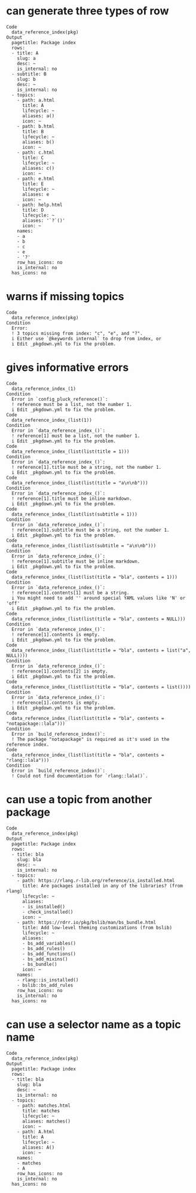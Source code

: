 # can generate three types of row

    Code
      data_reference_index(pkg)
    Output
      pagetitle: Package index
      rows:
      - title: A
        slug: a
        desc: ~
        is_internal: no
      - subtitle: B
        slug: b
        desc: ~
        is_internal: no
      - topics:
        - path: a.html
          title: A
          lifecycle: ~
          aliases: a()
          icon: ~
        - path: b.html
          title: B
          lifecycle: ~
          aliases: b()
          icon: ~
        - path: c.html
          title: C
          lifecycle: ~
          aliases: c()
          icon: ~
        - path: e.html
          title: E
          lifecycle: ~
          aliases: e
          icon: ~
        - path: help.html
          title: D
          lifecycle: ~
          aliases: '`?`()'
          icon: ~
        names:
        - a
        - b
        - c
        - e
        - '?'
        row_has_icons: no
        is_internal: no
      has_icons: no
      

# warns if missing topics

    Code
      data_reference_index(pkg)
    Condition
      Error:
      ! 3 topics missing from index: "c", "e", and "?".
      i Either use `@keywords internal` to drop from index, or
      i Edit _pkgdown.yml to fix the problem.

# gives informative errors

    Code
      data_reference_index_(1)
    Condition
      Error in `config_pluck_reference()`:
      ! reference must be a list, not the number 1.
      i Edit _pkgdown.yml to fix the problem.
    Code
      data_reference_index_(list(1))
    Condition
      Error in `data_reference_index_()`:
      ! reference[1] must be a list, not the number 1.
      i Edit _pkgdown.yml to fix the problem.
    Code
      data_reference_index_(list(list(title = 1)))
    Condition
      Error in `data_reference_index_()`:
      ! reference[1].title must be a string, not the number 1.
      i Edit _pkgdown.yml to fix the problem.
    Code
      data_reference_index_(list(list(title = "a\n\nb")))
    Condition
      Error in `data_reference_index_()`:
      ! reference[1].title must be inline markdown.
      i Edit _pkgdown.yml to fix the problem.
    Code
      data_reference_index_(list(list(subtitle = 1)))
    Condition
      Error in `data_reference_index_()`:
      ! reference[1].subtitle must be a string, not the number 1.
      i Edit _pkgdown.yml to fix the problem.
    Code
      data_reference_index_(list(list(subtitle = "a\n\nb")))
    Condition
      Error in `data_reference_index_()`:
      ! reference[1].subtitle must be inline markdown.
      i Edit _pkgdown.yml to fix the problem.
    Code
      data_reference_index_(list(list(title = "bla", contents = 1)))
    Condition
      Error in `data_reference_index_()`:
      ! reference[1].contents[1] must be a string.
      i You might need to add '' around special YAML values like 'N' or 'off'
      i Edit _pkgdown.yml to fix the problem.
    Code
      data_reference_index_(list(list(title = "bla", contents = NULL)))
    Condition
      Error in `data_reference_index_()`:
      ! reference[1].contents is empty.
      i Edit _pkgdown.yml to fix the problem.
    Code
      data_reference_index_(list(list(title = "bla", contents = list("a", NULL))))
    Condition
      Error in `data_reference_index_()`:
      ! reference[1].contents[2] is empty.
      i Edit _pkgdown.yml to fix the problem.
    Code
      data_reference_index_(list(list(title = "bla", contents = list())))
    Condition
      Error in `data_reference_index_()`:
      ! reference[1].contents is empty.
      i Edit _pkgdown.yml to fix the problem.
    Code
      data_reference_index_(list(list(title = "bla", contents = "notapackage::lala")))
    Condition
      Error in `build_reference_index()`:
      ! The package "notapackage" is required as it's used in the reference index.
    Code
      data_reference_index_(list(list(title = "bla", contents = "rlang::lala")))
    Condition
      Error in `build_reference_index()`:
      ! Could not find documentation for `rlang::lala()`.

# can use a topic from another package

    Code
      data_reference_index(pkg)
    Output
      pagetitle: Package index
      rows:
      - title: bla
        slug: bla
        desc: ~
        is_internal: no
      - topics:
        - path: https://rlang.r-lib.org/reference/is_installed.html
          title: Are packages installed in any of the libraries? (from rlang)
          lifecycle: ~
          aliases:
          - is_installed()
          - check_installed()
          icon: ~
        - path: https://rdrr.io/pkg/bslib/man/bs_bundle.html
          title: Add low-level theming customizations (from bslib)
          lifecycle: ~
          aliases:
          - bs_add_variables()
          - bs_add_rules()
          - bs_add_functions()
          - bs_add_mixins()
          - bs_bundle()
          icon: ~
        names:
        - rlang::is_installed()
        - bslib::bs_add_rules
        row_has_icons: no
        is_internal: no
      has_icons: no
      

# can use a selector name as a topic name

    Code
      data_reference_index(pkg)
    Output
      pagetitle: Package index
      rows:
      - title: bla
        slug: bla
        desc: ~
        is_internal: no
      - topics:
        - path: matches.html
          title: matches
          lifecycle: ~
          aliases: matches()
          icon: ~
        - path: A.html
          title: A
          lifecycle: ~
          aliases: A()
          icon: ~
        names:
        - matches
        - A
        row_has_icons: no
        is_internal: no
      has_icons: no
      

